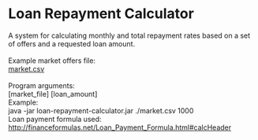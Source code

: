 # Loan Repayment Calculator
A system for calculating monthly and total repayment rates based on a set of offers and a requested loan amount. <br>
<br>
Example market offers file: <br>
[market.csv](src\main\resources\market.csv) <br>
<br>
Program arguments: <br>
[market_file] [loan_amount] <br>
Example: <br>
java -jar loan-repayment-calculator.jar ./market.csv 1000
<br>
Loan payment formula used: <br>
http://financeformulas.net/Loan_Payment_Formula.html#calcHeader
